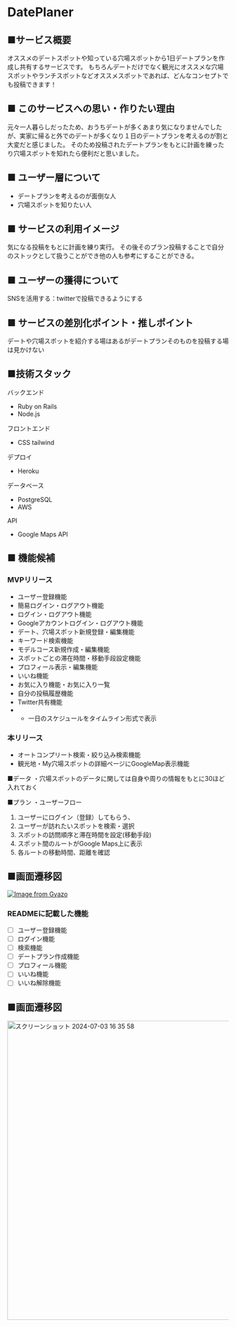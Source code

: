 # DatePlaner
## ■サービス概要
オススメのデートスポットや知っている穴場スポットから1日デートプランを作成し共有するサービスです。
もちろんデートだけでなく観光にオススメな穴場スポットやランチスポットなどオススメスポットであれば、どんなコンセプトでも投稿できます！

## ■ このサービスへの思い・作りたい理由
元々一人暮らしだったため、おうちデートが多くあまり気になりませんでしたが、実家に帰ると外でのデートが多くなり１日のデートプランを考えるのが割と大変だと感じました。
そのため投稿されたデートプランをもとに計画を練ったり穴場スポットを知れたら便利だと思いました。


## ■ ユーザー層について
* デートプランを考えるのが面倒な人
* 穴場スポットを知りたい人

## ■ サービスの利用イメージ
気になる投稿をもとに計画を練り実行。
その後そのプラン投稿することで自分のストックとして扱うことができ他の人も参考にすることができる。

## ■ ユーザーの獲得について
SNSを活用する：twitterで投稿できるようにする

## ■ サービスの差別化ポイント・推しポイント
デートや穴場スポットを紹介する場はあるがデートプランそのものを投稿する場は見かけない

## ■技術スタック
 バックエンド
* Ruby on Rails
* Node.js

フロントエンド
* CSS tailwind

デプロイ
* Heroku

データベース
* PostgreSQL
* AWS

API
* Google Maps API


## ■ 機能候補
### MVPリリース
* ユーザー登録機能
* 簡易ログイン・ログアウト機能
* ログイン・ログアウト機能
* Googleアカウントログイン・ログアウト機能
* デート、穴場スポット新規登録・編集機能
* キーワード検索機能
* モデルコース新規作成・編集機能
* スポットごとの滞在時間・移動手段設定機能
* プロフィール表示・編集機能
* いいね機能
* お気に入り機能・お気に入り一覧
* 自分の投稿履歴機能
* Twitter共有機能
* * 一日のスケジュールをタイムライン形式で表示

### 本リリース
* オートコンプリート検索・絞り込み検索機能
* 観光地・My穴場スポットの詳細ページにGoogleMap表示機能


■データ
・穴場スポットのデータに関しては自身や周りの情報をもとに30ほど入れておく

■プラン
・ユーザーフロー
1. ユーザーにログイン（登録）してもらう、
2. ユーザーが訪れたいスポットを検索・選択
3. スポットの訪問順序と滞在時間を設定(移動手段)
5. スポット間のルートがGoogle Maps上に表示
6. 各ルートの移動時間、距離を確認

## ■画面遷移図
[![Image from Gyazo](https://i.gyazo.com/4e686b19c81d7364483e8a2332fbade0.png)](https://gyazo.com/4e686b19c81d7364483e8a2332fbade0)

### READMEに記載した機能
- [ ] ユーザー登録機能
- [ ] ログイン機能
- [ ] 検索機能
- [ ] デートプラン作成機能
- [ ] プロフィール機能 
- [ ] いいね機能
- [ ] いいね解除機能

## ■画面遷移図
<img width="681" alt="スクリーンショット 2024-07-03 16 35 58" src="https://github.com/wakayama-kazuma/dateplaner/assets/68979110/1cf61502-659f-4b2e-9184-f0b713b493be">

